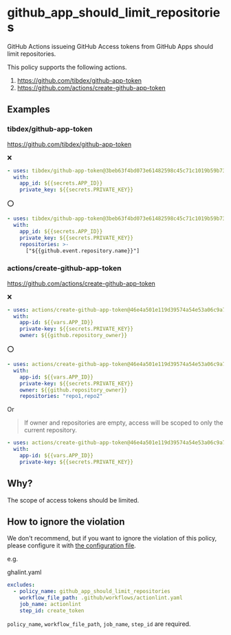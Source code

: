# github_app_should_limit_repositories

GitHub Actions issueing GitHub Access tokens from GitHub Apps should limit repositories.

This policy supports the following actions.

1. https://github.com/tibdex/github-app-token
1. https://github.com/actions/create-github-app-token

## Examples

### tibdex/github-app-token

https://github.com/tibdex/github-app-token

:x:

```yaml
- uses: tibdex/github-app-token@3beb63f4bd073e61482598c45c71c1019b59b73a # v2.1.0
  with:
    app_id: ${{secrets.APP_ID}}
    private_key: ${{secrets.PRIVATE_KEY}}
```

⭕

```yaml
- uses: tibdex/github-app-token@3beb63f4bd073e61482598c45c71c1019b59b73a # v2.1.0
  with:
    app_id: ${{secrets.APP_ID}}
    private_key: ${{secrets.PRIVATE_KEY}}
    repositories: >-
      ["${{github.event.repository.name}}"]
```

### actions/create-github-app-token

https://github.com/actions/create-github-app-token

:x:

```yaml
- uses: actions/create-github-app-token@46e4a501e119d39574a54e53a06c9a705efc55c9 # v1.6.1
  with:
    app-id: ${{vars.APP_ID}}
    private-key: ${{secrets.PRIVATE_KEY}}
    owner: ${{github.repository_owner}}
```

⭕

```yaml
- uses: actions/create-github-app-token@46e4a501e119d39574a54e53a06c9a705efc55c9 # v1.6.1
  with:
    app-id: ${{vars.APP_ID}}
    private-key: ${{secrets.PRIVATE_KEY}}
    owner: ${{github.repository_owner}}
    repositories: "repo1,repo2"
```

Or

> If owner and repositories are empty, access will be scoped to only the current repository.

```yaml
- uses: actions/create-github-app-token@46e4a501e119d39574a54e53a06c9a705efc55c9 # v1.6.1
  with:
    app-id: ${{vars.APP_ID}}
    private-key: ${{secrets.PRIVATE_KEY}}
```

## Why?

The scope of access tokens should be limited.

## How to ignore the violation

We don't recommend, but if you want to ignore the violation of this policy, please configure it with [the configuration file](../../README.md#configuration-file).

e.g.

ghalint.yaml

```yaml
excludes:
  - policy_name: github_app_should_limit_repositories
    workflow_file_path: .github/workflows/actionlint.yaml
    job_name: actionlint
    step_id: create_token
```

`policy_name`, `workflow_file_path`, `job_name`, `step_id` are required.
